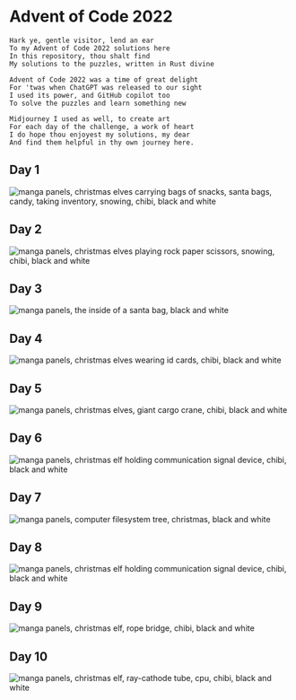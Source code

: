# Advent of Code 2022

```
Hark ye, gentle visitor, lend an ear
To my Advent of Code 2022 solutions here
In this repository, thou shalt find
My solutions to the puzzles, written in Rust divine

Advent of Code 2022 was a time of great delight
For 'twas when ChatGPT was released to our sight
I used its power, and GitHub copilot too
To solve the puzzles and learn something new

Midjourney I used as well, to create art
For each day of the challenge, a work of heart
I do hope thou enjoyest my solutions, my dear
And find them helpful in thy own journey here.
```

## Day 1

![manga panels, christmas elves carrying bags of snacks, santa bags, candy, taking inventory, snowing, chibi, black and white](art/day01.png)

## Day 2

![manga panels, christmas elves playing rock paper scissors, snowing, chibi, black and white](art/day02.png)

## Day 3

![manga panels, the inside of a santa bag, black and white](art/day03.png)

## Day 4

![manga panels, christmas elves wearing id cards, chibi, black and white](art/day04.png)

## Day 5


![manga panels, christmas elves, giant cargo crane, chibi, black and white](art/day05.png)

## Day 6

![manga panels, christmas elf holding communication signal device, chibi, black and white](art/day06.png)

## Day 7

![manga panels, computer filesystem tree, christmas, black and white](art/day07.png)

## Day 8

![manga panels, christmas elf holding communication signal device, chibi, black and white](art/day08.png)

## Day 9

![manga panels, christmas elf, rope bridge, chibi, black and white](art/day09.png)

## Day 10

![manga panels, christmas elf, ray-cathode tube, cpu, chibi, black and white](art/day10.png)
